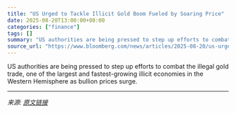 ```yaml
---
title: "US Urged to Tackle Illicit Gold Boom Fueled by Soaring Price"
date: 2025-08-20T13:00:00+08:00
categories: ["finance"]
tags: []
summary: "US authorities are being pressed to step up efforts to combat the illegal gold trade, one of the largest and fastest-growing illicit economies in the Western Hemisphere as bullion prices surge."
source_url: "https://www.bloomberg.com/news/articles/2025-08-20/us-urged-to-tackle-booming-illicit-gold-trade-in-the-americas"
---
```


US authorities are being pressed to step up efforts to combat the illegal gold trade, one of the largest and fastest-growing illicit economies in the Western Hemisphere as bullion prices surge.

---

*来源: [原文链接](https://www.bloomberg.com/news/articles/2025-08-20/us-urged-to-tackle-booming-illicit-gold-trade-in-the-americas)*
